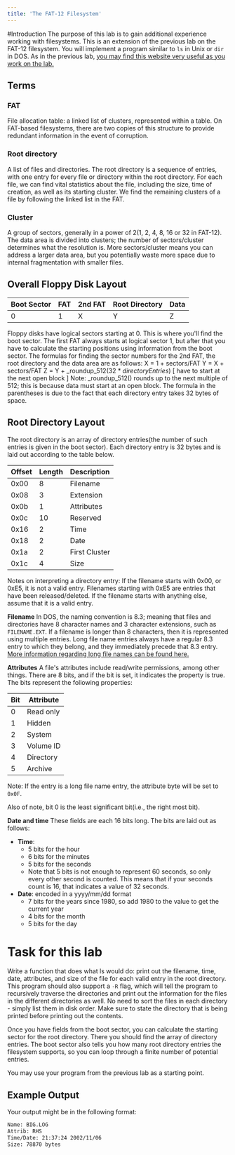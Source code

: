```yaml
---
title: 'The FAT-12 Filesystem'
---
```


#Introduction
The purpose of this lab is to gain additional experience working with filesystems.  This is an extension of the previous lab on the FAT-12 filesystem.  You will implement a program similar to `ls` in Unix or `dir` in DOS.  As in the previous lab, [you may find this website very useful as you work on the lab.](http://wiki.osdev.org/FAT)

## Terms

### FAT
File allocation table: a linked list of clusters, represented within a table.  On FAT-based filesystems, there are two copies of this structure to provide redundant information in the event of corruption.

### Root directory
A list of files and directories.  The root directory is a sequence of entries, with one entry for every file or directory within the root directory.  For each file, we can find vital statistics about the file, including the size, time of creation, as well as its starting cluster.  We find the remaining clusters of a file by following the linked list in the FAT.

### Cluster
A group of sectors, generally in a power of 2(1, 2, 4, 8, 16 or 32 in FAT-12).  The data area is divided into clusters; the number of sectors/cluster determines what the resolution is.  More sectors/cluster means you can address a larger data area, but you potentially waste more space due to internal fragmentation with smaller files.

## Overall Floppy Disk Layout

| Boot Sector 	| FAT | 2nd FAT | Root Directory | Data |
|:--------------|:----|:--------|:---------------|:-----|
| 0		| 1   | X	| Y		 | Z 	|

Floppy disks have logical sectors starting at 0.  This is where you'll find the boot sector.  The first FAT always starts at logical sector 1, but after that you have to calculate the starting positions using information from the boot sector.  The formulas for finding the sector numbers for the 2nd FAT, the root directory and the data area are as follows:
X = 1 + sectors/FAT
Y = X + sectors/FAT
Z = Y + _roundup_512(32 * _directoryEntries_) [ have to start at the next open block ]
Note: _roundup_512() rounds up to the next multiple of 512; this is because data must start at an open block.  The formula in the parentheses is due to the fact that each directory entry takes 32 bytes of space.

## Root Directory Layout
The root directory is an array of directory entries(the number of such entries is given in the boot sector).  Each directory entry is 32 bytes and is laid out according to the table below.

| Offset	| Length	| Description	|
|:--------------|:--------------|:--------------|
| 0x00		| 8		| Filename	|
| 0x08		| 3		| Extension	|
| 0x0b		| 1		| Attributes	|
| 0x0c		| 10		| Reserved	|
| 0x16		| 2		| Time		|
| 0x18		| 2 		| Date		|
| 0x1a		| 2		| First Cluster	|
| 0x1c		| 4		| Size		|

Notes on interpreting a directory entry:
If the filename starts with 0x00, or 0xE5, it is not a valid entry.  Filenames starting with 0xE5 are entries that have been released/deleted.  If the filename starts with anything else, assume that it is a valid entry.

**Filename** In DOS, the naming convention is 8.3; meaning that files and directories have 8 character names and 3 character extensions, such as `FILENAME.EXT`.  If a filename is longer than 8 characters, then it is represented using multiple entries.  Long file name entries always have a regular 8.3 entry to which they belong, and they immediately precede that 8.3 entry.  [More information regarding long file names can be found here.](http://wiki.osdev.org/FAT#Long_File_Names)

**Attributes** A file's attributes include read/write permissions, among other things.  There are 8 bits, and if the bit is set, it indicates the property is true.  The bits represent the following properties:

| Bit | Attribute	|
|-----|-----------------|
| 0   | Read only	|
| 1   | Hidden		|
| 2   | System		|
| 3   | Volume ID	|
| 4   | Directory	|
| 5   | Archive		|

Note: If the entry is a long file name entry, the attribute byte will be set to `0x0F`.

Also of note, bit 0 is the least significant bit(i.e., the right most bit).

**Date and time** These fields are each 16 bits long.  The bits are laid out as follows:
 - **Time**:
   - 5 bits for the hour
   - 6 bits for the minutes
   - 5 bits for the seconds
   - Note that 5 bits is not enough to represent 60 seconds, so only every other second is counted.  This means that if your seconds count is 16, that indicates a value of 32 seconds.
 - **Date**: encoded in a yyyy/mm/dd format
   - 7 bits for the years since 1980, so add 1980 to the value to get the current year
   - 4 bits for the month
   - 5 bits for the day

# Task for this lab
Write a function that does what ls would do: print out the filename, time, date, attributes, and size of the file for each valid entry in the root directory.  This program should also support a `-R` flag, which will tell the program to recursively traverse the directories and print out the information for the files in the different directories as well.  No need to sort the files in each directory - simply list them in disk order.  Make sure to state the directory that is being printed before printing out the contents.

Once you have fields from the boot sector, you can calculate the starting sector for the root directory.  There you should find the array of directory entries.  The boot sector also tells you how many root directory entries the filesystem supports, so you can loop through a finite number of potential entries.

You may use your program from the previous lab as a starting point.

## Example Output
Your output might be in the following format:

~~~bash
Name: BIG.LOG
Attrib: RHS
Time/Date: 21:37:24 2002/11/06
Size: 78870 bytes
~~~
